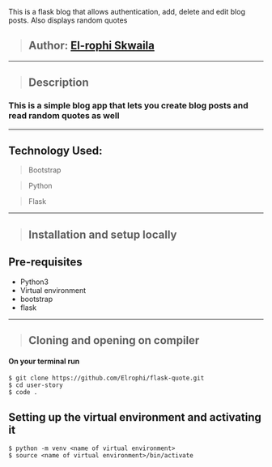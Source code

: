 This is a flask blog that allows authentication, add, delete and edit blog posts. Also displays random quotes
>## Author: [El-rophi Skwaila](https://github.com/Elrophi/flask-quote)

---

>## Description
### This is a simple blog app that lets you create blog posts and read random quotes as well
---

## Technology Used: 
>Bootstrap

>Python

>Flask

---

>## Installation and setup locally
## Pre-requisites
- Python3
- Virtual environment
- bootstrap
- flask

---
>## Cloning and opening on compiler
#### On your terminal run

    $ git clone https://github.com/Elrophi/flask-quote.git
    $ cd user-story
    $ code .
##  Setting up the virtual environment and activating it
    $ python -m venv <name of virtual environment>
    $ source <name of virtual environment>/bin/activate